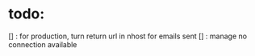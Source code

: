 # todo: 
[] : for production, turn return url in nhost for emails sent
[] : manage no connection available